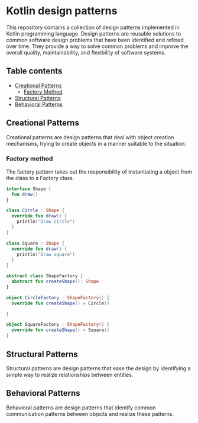 # Kotlin design patterns

This repository contains a collection of design patterns implemented in Kotlin programming language. Design patterns are
reusable solutions to common software design problems that have been identified and refined over time. They provide a
way to solve common problems and improve the overall quality, maintainability, and flexibility of software systems.

## Table contents

- [Creational Patterns](#creational-patterns)
    - [Factory Method](#factory-method)
- [Structural Patterns](#structural-patterns)
- [Behavioral Patterns](#behavioral-patterns)

## Creational Patterns

Creational patterns are design patterns that deal with object creation mechanisms, trying to create objects in a manner
suitable to the situation.

### Factory method

The factory pattern takes out the responsibility of instantiating a object from the class to a Factory class.

````kotlin
interface Shape {
  fun draw()
}

class Circle : Shape {
  override fun draw() {
    println("Draw circle")
  }
}

class Square : Shape {
  override fun draw() {
    println("Draw square")
  }
}

abstract class ShapeFactory {
  abstract fun createShape(): Shape
}

object CircleFactory : ShapeFactory() {
  override fun createShape() = Circle()

}

object SquareFactory : ShapeFactory() {
  override fun createShape() = Square()
}
````

## Structural Patterns

Structural patterns are design patterns that ease the design by identifying a simple way to realize relationships
between entities.

## Behavioral Patterns

Behavioral patterns are design patterns that identify common communication patterns between objects and realize these
patterns.

